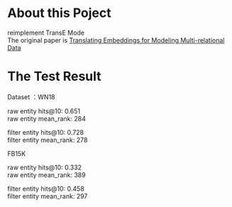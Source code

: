 # About this Poject
reimplement TransE Mode  
The original paper is [Translating Embeddings for Modeling Multi-relational Data](http://papers.nips.cc/paper/5071-translating-embeddings-for-modeling-multi-rela "With a Title")

# The Test Result
Dataset ：WN18

raw entity hits@10:  0.651   
raw entity mean_rank:  284

filter entity hits@10:  0.728   
filter entity mean_rank:  278

FB15K

raw entity hits@10:  0.332  
raw entity mean_rank:  389

filter entity hits@10:  0.458   
filter entity mean_rank:  297

